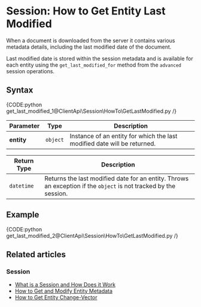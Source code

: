 # Session: How to Get Entity Last Modified 

When a document is downloaded from the server it contains various metadata details, 
including the last modified date of the document.  

Last modified date is stored within the session metadata and is available for each 
entity using the `get_last_modified_for` method from the `advanced` session operations.

## Syntax

{CODE:python get_last_modified_1@ClientApi\Session\HowTo\GetLastModified.py /}

| Parameter | Type | Description |
| --------- | ---- | ----------- |
| **entity** | `object` | Instance of an entity for which the last modified date will be returned. |

| Return Type | Description |
| ----------- | ----------- |
| `datetime` | Returns the last modified date for an entity. Throws an exception if the `object` is not tracked by the session. |

## Example

{CODE:python get_last_modified_2@ClientApi\Session\HowTo\GetLastModified.py /}

## Related articles

### Session

- [What is a Session and How Does it Work](../../../client-api/session/what-is-a-session-and-how-does-it-work)
- [How to Get and Modify Entity Metadata](../../../client-api/session/how-to/get-and-modify-entity-metadata)
- [How to Get Entity Change-Vector](../../../client-api/session/how-to/get-entity-change-vector)
